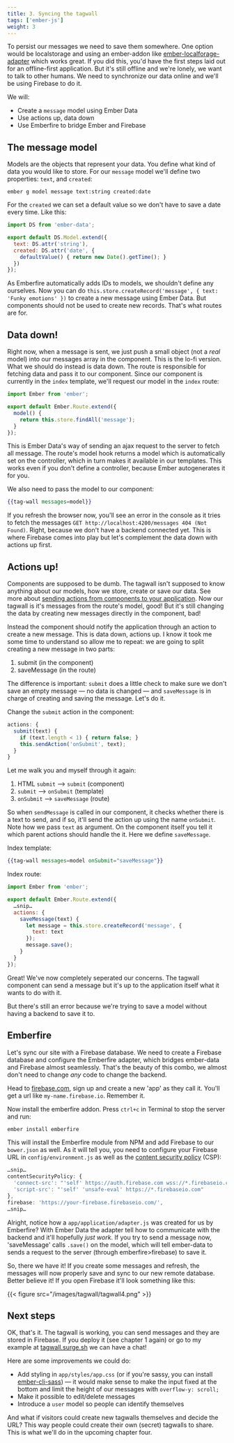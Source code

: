 ```yaml
---
title: 3. Syncing the tagwall
tags: ['ember-js']
weight: 3
---
```


To persist our messages we need to save them somewhere. One option would be localstorage and using an ember-addon like [ember-localforage-adapter](https://github.com/genkgo/ember-localforage-adapter) which works great. If you did this, you'd have the first steps laid out for an offline-first application. But it's still offline and we're lonely, we want to talk to other humans. We need to synchronize our data online and we'll be using Firebase to do it.

We will:

- Create a `message` model using Ember Data
- Use actions up, data down
- Use Emberfire to bridge Ember and Firebase

## The message model

Models are the objects that represent your data. You define what kind of data you would like to store. For our `message` model we'll define two properties: `text`, and `created`:

```
ember g model message text:string created:date
```

For the `created` we can set a default value so we don't have to save a date every time. Like this:

```javascript
import DS from 'ember-data';

export default DS.Model.extend({
  text: DS.attr('string'),
  created: DS.attr('date', {
    defaultValue() { return new Date().getTime(); }
  })
});
```

As Emberfire automatically adds IDs to models, we shouldn't define any ourselves. Now you can do `this.store.createRecord('message', { text: 'Funky emotions' })` to create a new message using Ember Data. But components should not be used to create new records. That's what routes are for.

## Data down!

Right now, when a message is sent, we just push a small object (not a *real* model) into our messages array in the component. This is the lo-fi version. What we should do instead is data down. The route is responsible for fetching data and pass it to our component. Since our component is currently in the `index` template, we'll request our model in the `index` route:

```javascript
import Ember from 'ember';

export default Ember.Route.extend({
  model() {
    return this.store.findAll('message');
  }
});
```

This is Ember Data's way of sending an ajax request to the server to fetch all message. The route's model hook returns a model which is automatically set on the controller, which in turn makes it available in our templates. This works even if you don't define a controller, because Ember autogenerates it for you.

We also need to pass the model to our component:

```handlebars
{{tag-wall messages=model}}
```

If you refresh the browser now, you'll see an error in the console as it tries to fetch the messages `GET http://localhost:4200/messages 404 (Not Found)`. Right, because we don't have a backend connected yet. This is where Firebase comes into play but let's complement the data down with actions up first.

## Actions up!

Components are supposed to be dumb. The tagwall isn't supposed to know anything about our models, how we store, create or save our data. See more about [sending actions from components to your application](http://guides.emberjs.com/v1.13.0/components/sending-actions-from-components-to-your-application/). Now our tagwall is it's messages from the route's model, good! But it's still changing the data by creating new messages directly in the component, bad!

Instead the component should notify the application through an action to create a new message. This is data down, actions up. I know it took me some time to understand so allow me to repeat: we are going to split creating a new message in two parts:

1. submit (in the component)
2. saveMessage (in the route)

The difference is important: `submit` does a little check to make sure we don't save an empty message — no data is changed — and `saveMessage` is in charge of creating and saving the message. Let's do it.

Change the `submit` action in the component:

```javascript
actions: {
  submit(text) {
    if (text.length < 1) { return false; }
    this.sendAction('onSubmit', text);
  }
}
```

Let me walk you and myself through it again:

1. HTML `submit` --> `submit` (component)
2. `submit` --> `onSubmit` (template)
3. `onSubmit` --> `saveMessage` (route)

So when `sendMessage` is called in our component, it checks whether there is a text to send, and if so, it'll send the action up using the name `onSubmit`. Note how we pass `text` as argument. On the component itself you tell it which parent actions should handle the it. Here we define `saveMessage`.

Index template:

```handlebars
{{tag-wall messages=model onSubmit="saveMessage"}}
```

Index route:

```javascript
import Ember from 'ember';

export default Ember.Route.extend({
  …snip…
  actions: {
    saveMessage(text) {
      let message = this.store.createRecord('message', {
        text: text
      });
      message.save();
    }
  }
});
```

Great! We've now completely seperated our concerns. The tagwall component can send a message but it's up to the application itself what it wants to do with it.

But there's still an error because we're trying to save a model without having a backend to save it to.

## Emberfire

Let's sync our site with a Firebase database. We need to create a Firebase database and configure the Emberfire adapter, which bridges ember-data and Firebase almost seamlessly. That's the beauty of this combo, we almost don't need to change *any* code to change the backend.

Head to [firebase.com](https://www.firebase.com), sign up and create a new 'app' as they call it. You'll get a url like `my-name.firebase.io`. Remember it.

Now install the emberfire addon. Press `ctrl+c` in Terminal to stop the server and run:

```bash
ember install emberfire
```

This will install the Emberfire module from NPM and add Firebase to our `bower.json` as well. As it will tell you, you need to configure your Firebase URL in `config/environment.js` as well as the [content security policy](http://www.ember-cli.com/user-guide/#content-security-policy) (CSP):

```javascript
…snip…
contentSecurityPolicy: {
  'connect-src': "'self' https://auth.firebase.com wss://*.firebaseio.com",
  'script-src': "'self' 'unsafe-eval' https://*.firebaseio.com"
},
firebase: 'https://your-firebase.firebaseio.com/',
…snip…
```

Alright, notice how a `app/application/adapter.js` was created for us by Emberfire? With Ember Data the adapter tell how to communicate with the backend and it'll hopefully *just work*. If you try to send a message now, 'saveMessage' calls `.save()` on the model, which will tell ember-data to sends a request to the server (through emberfire>firebase) to save it.

So, there we have it! If you create some messages and refresh, the messages will now properly save and sync to our new remote database. Better believe it! If you open Firebase it'll look something like this:

{{< figure src="/images/tagwall/tagwall4.png" >}}

## Next steps

OK, that's it. The tagwall is working, you can send messages and they are stored in Firebase. If you deploy it (see chapter 1 again) or go to my example at <a href="http://tagwall.surge.sh">tagwall.surge.sh</a> we can have a chat!

Here are some improvements we could do:

- Add styling in `app/styles/app.css` (or if you're sassy, you can install [ember-cli-sass](https://github.com/aexmachina/ember-cli-sass)) — it would make sense to make the input fixed at the bottom and limit the height of our messages with `overflow-y: scroll;`
- Make it possible to edit/delete messages
- Introduce a `user` model so people can identify themselves

And what if visitors could create new tagwalls themselves and decide the URL? This way people could create their own (secret) tagwalls to share. This is what we'll do in the upcoming chapter four.
